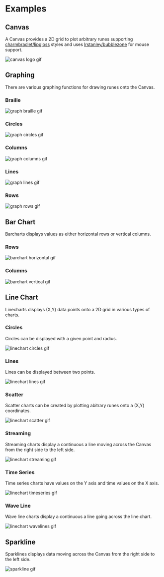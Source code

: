# Examples

## Canvas

A Canvas provides a 2D grid to plot arbitrary runes supporting [charmbraclet/lipgloss](https://github.com/charmbracelet/lipgloss) styles and uses [lrstanley/bubblezone](https://github.com/lrstanley/bubblezone) for mouse support.

<img src="canvas/logo/demo.gif" alt="canvas logo gif"/>

## Graphing

There are various graphing functions for drawing runes onto the Canvas.

### Braille

<img src="graph/braille/demo.gif" alt="graph braille gif"/>

### Circles

<img src="graph/circles/demo.gif" alt="graph circles gif"/>

### Columns

<img src="graph/columns/demo.gif" alt="graph columns gif"/>

### Lines

<img src="graph/lines/demo.gif" alt="graph lines gif"/>

### Rows

<img src="graph/rows/demo.gif" alt="graph rows gif"/>

## Bar Chart

Barcharts displays values as either horizontal rows or vertical columns.

### Rows

<img src="barchart/horizontal/demo.gif" alt="barchart horizontal gif"/>

### Columns

<img src="barchart/vertical/demo.gif" alt="barchart vertical gif"/>

## Line Chart

Linecharts displays (X,Y) data points onto a 2D grid in various types of charts.

### Circles

Circles can be displayed with a given point and radius.

<img src="linechart/circles/demo.gif" alt="linechart circles gif"/>

### Lines

Lines can be displayed between two points.

<img src="linechart/lines/demo.gif" alt="linechart lines gif"/>

### Scatter

Scatter charts can be created by plotting abitrary runes onto a (X,Y) coordinates.

<img src="linechart/scatter/demo.gif" alt="linechart scatter gif"/>

### Streaming

Streaming charts display a continuous a line moving across the Canvas from the right side to the left side.

<img src="linechart/streaming/demo.gif" alt="linechart streaming gif"/>

### Time Series

Time series charts have values on the Y axis and time values on the X axis.

<img src="linechart/timeseries/demo.gif" alt="linechart timeseries gif"/>

### Wave Line

Wave line charts display a continuous a line going across the line chart.

<img src="linechart/wavelines/demo.gif" alt="linechart wavelines gif"/>

## Sparkline

Sparklines displays data moving across the Canvas from the right side to the left side.

<img src="sparkline/demo.gif" alt="sparkline gif"/>
